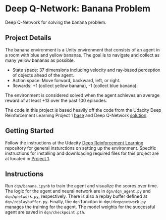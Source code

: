 # Deep Q-Network: Banana Problem
Deep Q-Network for solving the banana problem. 

## Project Details

The banana environment is a Unity environment that consists of an agent in a room with blue and yellow bananas. The goal is to navigate and collect as many yellow bananas as possible. 

- State space: 37 dimensions including velocity and ray-based perception of objects ahead of the agent.
- Action space: Move forward, backward, left, or right.
- Rewards: +1 (collect yellow banana), -1 (collect blue banana).
  
The environment is considered solved when the agent achieves an average reward of at least +13 over the past 100 episodes.

The code in this project is based heavily off the code from the Udacity Deep Reinforcement Learning Project 1 [base](https://github.com/udacity/deep-reinforcement-learning/tree/master/p1_navigation) and Deep Q-Network [solution](https://github.com/udacity/deep-reinforcement-learning/tree/master/p1_navigation).

## Getting Started

Follow the instructions at the Udacity [Deep Reinforcement Learning](https://github.com/udacity/deep-reinforcement-learning) repository for general insturctions on setting up the environment. Specific instructions for installing and downloading required files for this project are at located in [Project 1](https://github.com/udacity/deep-reinforcement-learning/tree/master/p1_navigation).

## Instructions

Run `dqn/banana.ipynb` to train the agent and visualize the scores over time. The logic for the agent and neural network are in `dgn/dqn_agent.py` and `dqn/qnetwork.py`, respectively. There is also a replay buffer defined at `dqn/replaybuffer.py`. Finally, the `dqn` funciton in `dqn/deepqnetwork.py` manages the training for the agent. The model weights for the successful agent are saved in `dqn/checkpoint.pth`. 


